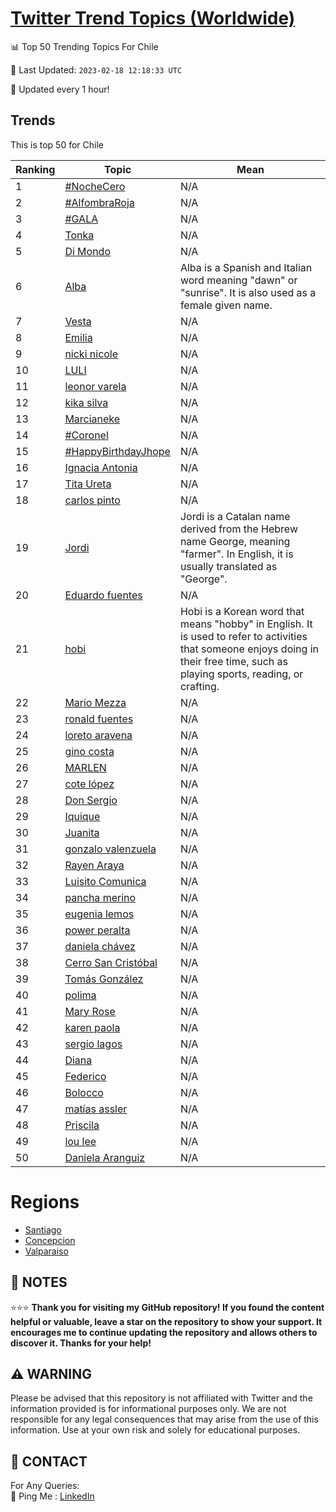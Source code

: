 [Twitter Trend Topics (Worldwide)](https://github.com/ErcinDedeoglu/Twitter-Trend-Topics)
==========


📊 Top 50 Trending Topics For Chile

📆 Last Updated: `2023-02-18 12:18:33 UTC`

🔧 Updated every 1 hour!


## Trends

This is top 50 for Chile

| Ranking | Topic | Mean |
| ------- | ------------ | ------------ |
| 1 | [#NocheCero](http://twitter.com/search?q=%23NocheCero) | N/A |
| 2 | [#AlfombraRoja](http://twitter.com/search?q=%23AlfombraRoja) | N/A |
| 3 | [#GALA](http://twitter.com/search?q=%23GALA) | N/A |
| 4 | [Tonka](http://twitter.com/search?q=Tonka) | N/A |
| 5 | [Di Mondo](http://twitter.com/search?q=Di+Mondo) | N/A |
| 6 | [Alba](http://twitter.com/search?q=Alba) | Alba is a Spanish and Italian word meaning "dawn" or "sunrise". It is also used as a female given name. |
| 7 | [Vesta](http://twitter.com/search?q=Vesta) | N/A |
| 8 | [Emilia](http://twitter.com/search?q=Emilia) | N/A |
| 9 | [nicki nicole](http://twitter.com/search?q=nicki+nicole) | N/A |
| 10 | [LULI](http://twitter.com/search?q=LULI) | N/A |
| 11 | [leonor varela](http://twitter.com/search?q=leonor+varela) | N/A |
| 12 | [kika silva](http://twitter.com/search?q=kika+silva) | N/A |
| 13 | [Marcianeke](http://twitter.com/search?q=Marcianeke) | N/A |
| 14 | [#Coronel](http://twitter.com/search?q=%23Coronel) | N/A |
| 15 | [#HappyBirthdayJhope](http://twitter.com/search?q=%23HappyBirthdayJhope) | N/A |
| 16 | [Ignacia Antonia](http://twitter.com/search?q=Ignacia+Antonia) | N/A |
| 17 | [Tita Ureta](http://twitter.com/search?q=Tita+Ureta) | N/A |
| 18 | [carlos pinto](http://twitter.com/search?q=carlos+pinto) | N/A |
| 19 | [Jordi](http://twitter.com/search?q=Jordi) | Jordi is a Catalan name derived from the Hebrew name George, meaning "farmer". In English, it is usually translated as "George". |
| 20 | [Eduardo fuentes](http://twitter.com/search?q=Eduardo+fuentes) | N/A |
| 21 | [hobi](http://twitter.com/search?q=hobi) | Hobi is a Korean word that means "hobby" in English. It is used to refer to activities that someone enjoys doing in their free time, such as playing sports, reading, or crafting. |
| 22 | [Mario Mezza](http://twitter.com/search?q=Mario+Mezza) | N/A |
| 23 | [ronald fuentes](http://twitter.com/search?q=ronald+fuentes) | N/A |
| 24 | [loreto aravena](http://twitter.com/search?q=loreto+aravena) | N/A |
| 25 | [gino costa](http://twitter.com/search?q=gino+costa) | N/A |
| 26 | [MARLEN](http://twitter.com/search?q=MARLEN) | N/A |
| 27 | [cote lópez](http://twitter.com/search?q=cote+l%c3%b3pez) | N/A |
| 28 | [Don Sergio](http://twitter.com/search?q=Don+Sergio) | N/A |
| 29 | [Iquique](http://twitter.com/search?q=Iquique) | N/A |
| 30 | [Juanita](http://twitter.com/search?q=Juanita) | N/A |
| 31 | [gonzalo valenzuela](http://twitter.com/search?q=gonzalo+valenzuela) | N/A |
| 32 | [Rayen Araya](http://twitter.com/search?q=Rayen+Araya) | N/A |
| 33 | [Luisito Comunica](http://twitter.com/search?q=Luisito+Comunica) | N/A |
| 34 | [pancha merino](http://twitter.com/search?q=pancha+merino) | N/A |
| 35 | [eugenia lemos](http://twitter.com/search?q=eugenia+lemos) | N/A |
| 36 | [power peralta](http://twitter.com/search?q=power+peralta) | N/A |
| 37 | [daniela chávez](http://twitter.com/search?q=daniela+ch%c3%a1vez) | N/A |
| 38 | [Cerro San Cristóbal](http://twitter.com/search?q=Cerro+San+Crist%c3%b3bal) | N/A |
| 39 | [Tomás González](http://twitter.com/search?q=Tom%c3%a1s+Gonz%c3%a1lez) | N/A |
| 40 | [polima](http://twitter.com/search?q=polima) | N/A |
| 41 | [Mary Rose](http://twitter.com/search?q=Mary+Rose) | N/A |
| 42 | [karen paola](http://twitter.com/search?q=karen+paola) | N/A |
| 43 | [sergio lagos](http://twitter.com/search?q=sergio+lagos) | N/A |
| 44 | [Diana](http://twitter.com/search?q=Diana) | N/A |
| 45 | [Federico](http://twitter.com/search?q=Federico) | N/A |
| 46 | [Bolocco](http://twitter.com/search?q=Bolocco) | N/A |
| 47 | [matías assler](http://twitter.com/search?q=mat%c3%adas+assler) | N/A |
| 48 | [Priscila](http://twitter.com/search?q=Priscila) | N/A |
| 49 | [lou lee](http://twitter.com/search?q=lou+lee) | N/A |
| 50 | [Daniela Aranguiz](http://twitter.com/search?q=Daniela+Aranguiz) | N/A |



# Regions

* [Santiago](</Chile/Santiago.md>)
* [Concepcion](</Chile/Concepcion.md>)
* [Valparaiso](</Chile/Valparaiso.md>)



## 📝 NOTES

⭐⭐⭐ **Thank you for visiting my GitHub repository! If you found the content helpful or valuable, leave a star on the repository to show your support. It encourages me to continue updating the repository and allows others to discover it. Thanks for your help!**


## ⚠️ WARNING

Please be advised that this repository is not affiliated with Twitter and the information provided is for informational purposes only. We are not responsible for any legal consequences that may arise from the use of this information. Use at your own risk and solely for educational purposes.


## 📨 CONTACT

 For Any Queries:  
            🏓 Ping Me : [LinkedIn](https://www.linkedin.com/in/ercindedeoglu/)
